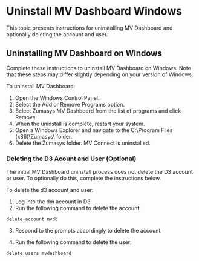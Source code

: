 # Uninstall MV Dashboard Windows

<PageHeader />

This topic presents instructions for uninstalling MV Dashboard and optionally deleting the account and user.

## Uninstalling MV Dashboard on Windows

Complete these instructions to uninstall MV Dashboard on Windows. Note that these steps may differ slightly depending on your version of Windows.

To uninstall MV Dashboard:

1. Open the Windows Control Panel.
2. Select the Add or Remove Programs option.
3. Select Zumasys MV Dashboard from the list of programs and click Remove.
4. When the uninstall is complete, restart your system.
5. Open a Windows Explorer and navigate to the C:\Program Files (x86)\Zumasys\ folder.
6. Delete the Zumasys folder. MV Connect is uninstalled.

### Deleting the D3 Acount and User (Optional)

The initial MV Dashboard uninstall process does not delete the D3 account or user. To optionally do this, complete the instructions below.

To delete the d3 account and user:

1. Log into the dm account in D3.
2. Run the following command to delete the account:

```
delete-account mvdb
```

3. Respond to the prompts accordingly to delete the account.

4. Run the following command to delete the user:

```
delete users mvdashboard
```

<PageFooter />
